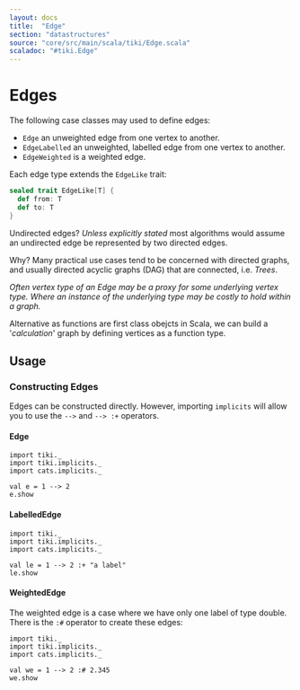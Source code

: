 ```yaml
---
layout: docs 
title:  "Edge"
section: "datastructures"
source: "core/src/main/scala/tiki/Edge.scala"
scaladoc: "#tiki.Edge"
---
```

# Edges

The following case classes may used to define edges:

- `Edge` an unweighted edge from one vertex to another.
- `EdgeLabelled` an unweighted, labelled edge from one vertex to another.
- `EdgeWeighted` is a weighted edge.

Each edge type extends the `EdgeLike` trait:

```scala
sealed trait EdgeLike[T] {
  def from: T
  def to: T
}
```

Undirected edges? _Unless explicitly stated_ most algorithms would assume an undirected
 edge be represented by two directed edges. 
 
Why? Many practical use cases tend to be concerned with directed graphs, and usually directed
acyclic graphs (DAG) that are connected, i.e. _Trees_. 

_Often vertex type of an Edge may be a proxy for some underlying vertex type.
Where an instance of the underlying type may be costly to hold within a graph._
 
Alternative as functions are first class obejcts in Scala, we can build a '_calculation_'
 graph by defining vertices as a function type.

## Usage

### Constructing Edges

Edges can be constructed directly. However, importing `implicits` 
will allow you to use the `-->` and `--> :+` operators.


#### Edge

```tut
import tiki._
import tiki.implicits._
import cats.implicits._

val e = 1 --> 2
e.show
```

#### LabelledEdge

```tut
import tiki._
import tiki.implicits._
import cats.implicits._

val le = 1 --> 2 :+ "a label"
le.show
```

#### WeightedEdge

The weighted edge is a case where we have only one label of type double. There is the `:#` operator
to create these edges:

```tut
import tiki._
import tiki.implicits._
import cats.implicits._

val we = 1 --> 2 :# 2.345
we.show
```
